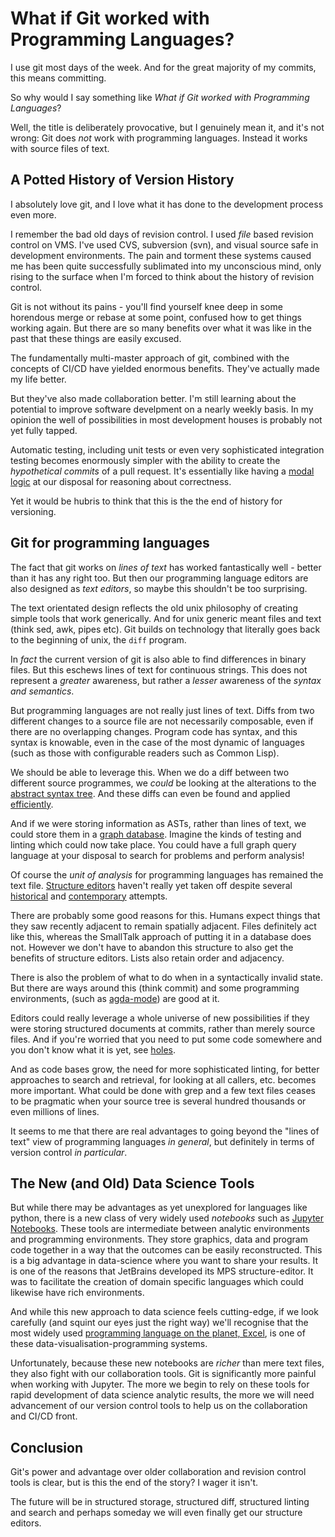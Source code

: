 # What if Git worked with Programming Languages?

I use git most days of the week. And for the great majority of my
commits, this means committing.

So why would I say something like *What if Git worked with Programming
Languages*?

Well, the title is deliberately provocative, but I genuinely mean it,
and it's not wrong: Git does *not* work with programming
languages. Instead it works with source files of text.

## A Potted History of Version History

I absolutely love git, and I love what it has done to the
development process even more.

I remember the bad old days of revision control. I used *file* based
revision control on VMS. I've used CVS, subversion (svn), and visual
source safe in development environments. The pain and torment these
systems caused me has been quite successfully sublimated into my
unconscious mind, only rising to the surface when I'm forced to think
about the history of revision control.

Git is not without its pains - you'll find yourself knee deep in some
horendous merge or rebase at some point, confused how to get things
working again. But there are so many benefits over what it was like in
the past that these things are easily excused.

The fundamentally multi-master approach of git, combined with the
concepts of CI/CD have yielded enormous benefits. They've actually
made my life better.

But they've also made collaboration better. I'm still learning about
the potential to improve software develpment on a nearly weekly
basis. In my opinion the well of possibilities in most development
houses is probably not yet fully tapped.

Automatic testing, including unit tests or even very sophisticated
integration testing becomes enormously simpler with the ability to
create the *hypothetical commits* of a pull request. It's essentially
like having a [modal
logic](https://en.wikipedia.org/wiki/Possible_world) at our disposal
for reasoning about correctness.

Yet it would be hubris to think that this is the the end of history
for versioning.

## Git for programming languages

The fact that git works on *lines of text* has worked fantastically
well - better than it has any right too. But then our programming
language editors are also designed as *text editors*, so maybe this
shouldn't be too surprising.

The text orientated design reflects the old unix philosophy of
creating simple tools that work generically. And for unix generic
meant files and text (think sed, awk, pipes etc).  Git builds on
technology that literally goes back to the beginning of unix, the
`diff` program.

In *fact* the current version of git is also able to find differences
in binary files. But this eschews lines of text for continuous
strings. This does not represent a *greater* awareness, but rather a
*lesser* awareness of the *syntax and semantics*.

But programming languages are not really just lines of text. Diffs
from two different changes to a source file are not necessarily
composable, even if there are no overlapping changes. Program code has
syntax, and this syntax is knowable, even in the case of the most
dynamic of languages (such as those with configurable readers such as
Common Lisp).

We should be able to leverage this. When we do a diff between two
different source programmes, we *could* be looking at the alterations
to the [abstract syntax
tree](https://www.andres-loeh.de/GDiff.html). And these diffs can even
be found and applied
[efficiently](https://dl.acm.org/doi/10.1145/3341717).

And if we were storing information as ASTs, rather than lines of text,
we could store them in a [graph
database](http://terminusdb.com). Imagine the kinds of testing and
linting which could now take place. You could have a full graph query
language at your disposal to search for problems and perform analysis!

Of course the *unit of analysis* for programming languages has
remained the text file. [Structure
editors](https://en.wikipedia.org/wiki/Structure_editor) haven't
really yet taken off despite several
[historical](https://larrymasinter.net/interlisp-ieee.pdf) and
[contemporary](https://github.com/JetBrains/MPS) attempts.

There are probably some good reasons for this. Humans expect things
that they saw recently adjacent to remain spatially adjacent. Files
definitely act like this, whereas the SmallTalk approach of putting it
in a database does not. However we don't have to abandon this
structure to also get the benefits of structure editors. Lists also
retain order and adjacency.

There is also the problem of what to do when in a syntactically
invalid state. But there are ways around this (think commit) and some
programming environments, (such as
[agda-mode](https://agda.readthedocs.io/en/v2.6.0.1/tools/emacs-mode.html))
are good at it.

Editors could really leverage a whole universe of new possibilities if
they were storing structured documents at commits, rather than merely
source files. And if you're worried that you need to put some code
somewhere and you don't know what it is yet, see
[holes](https://jfdm.github.io/post/2020-07-09-Programming-with-holes.html).

And as code bases grow, the need for more sophisticated linting, for
better approaches to search and retrieval, for looking at all callers,
etc. becomes more important. What could be done with grep and a few
text files ceases to be pragmatic when your source tree is several
hundred thousands or even millions of lines.

It seems to me that there are real advantages to going beyond the
"lines of text" view of programming languages *in general*, but
definitely in terms of version control *in particular*.

## The New (and Old) Data Science Tools

But while there may be advantages as yet unexplored for languages like
python, there is a new class of very widely used *notebooks* such as
[Jupyter Notebooks](https://jupyter.org/). These tools are
intermediate between analytic environments and programming
environments. They store graphics, data and program code together in a
way that the outcomes can be easily reconstructed. This is a big
advantage in data-science where you want to share your results. It is
one of the reasons that JetBrains developed its MPS
structure-editor. It was to facilitate the creation of domain specific
languages which could likewise have rich environments.

And while this new approach to data science feels cutting-edge, if we
look carefully (and squint our eyes just the right way) we'll
recognise that the most widely used [programming language on the
planet, Excel](https://github.com/terminusdb-labs/data_mesh), is one
of these data-visualisation-programming systems.

Unfortunately, because these new notebooks are *richer* than mere text
files, they also fight with our collaboration tools. Git is
significantly more painful when working with Jupyter. The more we
begin to rely on these tools for rapid development of data science
analytic results, the more we will need advancement of our version
control tools to help us on the collaboration and CI/CD front.

## Conclusion

Git's power and advantage over older collaboration and revision
control tools is clear, but is this the end of the story? I wager it
isn't.

The future will be in structured storage, structured diff, structured
linting and search and perhaps someday we will even finally get our
structure editors.
